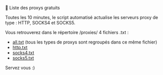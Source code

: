 🔰 Liste des proxys gratuits

Toutes les 10 minutes, le script automatisé actualise les serveurs proxy de type : HTTP, SOCKS4 et SOCKS5.

Vous retrouverez dans le répertoire /proxies/ 4 fichiers .txt :
- [all.txt](https://github.com/BreakingTechFr/Proxy_Free/blob/main/proxies/all.txt) (tous les types de proxys sont regroupés dans ce même fichier)
- [http.txt](https://github.com/BreakingTechFr/Proxy_Free/blob/main/proxies/http.txt)
- [socks4.txt](https://github.com/BreakingTechFr/Proxy_Free/blob/main/proxies/socks4.txt)
- [socks5.txt](https://github.com/BreakingTechFr/Proxy_Free/blob/main/proxies/socks5.txt)

Servez vous :)